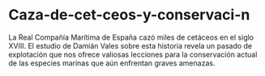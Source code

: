 # Caza-de-cet-ceos-y-conservaci-n
La Real Compañía Marítima de España cazó miles de cetáceos en el siglo XVIII. El estudio de Damián Vales sobre esta historia revela un pasado de explotación que nos ofrece valiosas lecciones para la conservación actual de las especies marinas que aún enfrentan graves amenazas.
